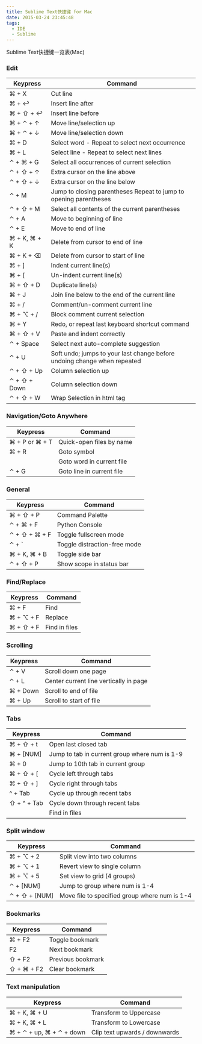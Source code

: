 ```yaml
---
title: Sublime Text快捷键 for Mac
date: 2015-03-24 23:45:48
tags:
  - IDE
  - Sublime
---
```


Sublime Text快捷键一览表(Mac)

### Edit

|Keypress        |Command                                                                     |
|----------------|----------------------------------------------------------------------------|
|⌘ + X           |Cut line|
|⌘ + ↩			 |Insert line after|
|⌘ + ⇧ + ↩		 |Insert line before|
|⌘ + ⌃ + ↑		 |Move line/selection up|
|⌘ + ⌃ + ↓       |Move line/selection down|
|⌘ + D           |Select word - Repeat to select next occurrence|
|⌘ + L           |Select line - Repeat to select next lines|
|⌃ + ⌘ + G       |Select all occurrences of current selection|
|⌃ + ⇧ + ↑       |Extra cursor on the line above|
|⌃ + ⇧ + ↓       |Extra cursor on the line below|
|⌃ + M           |Jump to closing parentheses Repeat to jump to opening parentheses|
|⌃ + ⇧ + M       |Select all contents of the current parentheses|
|⌃ + A           |Move to beginning of line|
|⌃ + E			 |Move to end of line|
|⌘ + K, ⌘ + K	 |Delete from cursor to end of line|
|⌘ + K + ⌫       |Delete from cursor to start of line|
|⌘ + ]           |Indent current line(s)|
|⌘ + [  		 |Un-indent current line(s)|
|⌘ + ⇧ + D       |Duplicate line(s)|
|⌘ + J           |Join line below to the end of the current line|
|⌘ + /   		 |Comment/un-comment current line|
|⌘ + ⌥ + /   	 |Block comment current selection|
|⌘ + Y           |Redo, or repeat last keyboard shortcut command|
|⌘ + ⇧ + V		 |Paste and indent correctly|
|⌃ + Space	     |Select next auto-complete suggestion
|⌃ + U           |Soft undo; jumps to your last change before undoing change when repeated|
|⌃ + ⇧ + Up      |Column selection up|
|⌃ + ⇧ + Down    |Column selection down|
|⌃ + ⇧ + W	     |Wrap Selection in html tag|



### Navigation/Goto Anywhere

|Keypress|	Command|
|----|---|
|⌘ + P or ⌘ + T|	Quick-open files by name|
|⌘ + R|	Goto symbol|
| 	|Goto word in current file|
|⌃ + G|	Goto line in current file|


### General

|Keypress|	Command|
|----|---|
|⌘ + ⇧ + P|	Command Palette|
|⌃ + ⌘ + F|	Python Console|
|⌃ + ⇧ + ⌘ + F|	Toggle fullscreen mode|
|⌃ + `|	Toggle distraction-free mode|
|⌘ + K, ⌘ + B|	Toggle side bar|
|⌃ + ⇧ + P|	Show scope in status bar|


### Find/Replace

|Keypress|	Command|
|----|---|
|⌘ + F|	Find|
|⌘ + ⌥ + F|	Replace|
|⌘ + ⇧ + F|	Find in files|


### Scrolling

|Keypress|	Command|
|----|---|
|⌃ + V|	Scroll down one page|
|⌃ + L|	Center current line vertically in page|
|⌘ + Down|	Scroll to end of file|
|⌘ + Up|	Scroll to start of file|


### Tabs
|Keypress|	Command|
|----|---|
|⌘ + ⇧ + t|	Open last closed tab|
|⌘ + [NUM]|	Jump to tab in current group where num is 1-9|
|⌘ + 0|	Jump to 10th tab in current group|
|⌘ + ⇧ + [|	Cycle left through tabs|
|⌘ + ⇧ + ]|	Cycle right through tabs|
|^ + Tab|	Cycle up through recent tabs|
|⇧ + ^ + Tab|	Cycle down through recent tabs|
|	|Find in files|


### Split window

|Keypress|	Command|
|----|---|
|⌘ + ⌥ + 2|	Split view into two columns|
|⌘ + ⌥ + 1|	Revert view to single column|
|⌘ + ⌥ + 5|	Set view to grid (4 groups)|
|⌃ + [NUM]|	Jump to group where num is 1-4|
|⌃ + ⇧ + [NUM]|	Move file to specified group where num is 1-4|


### Bookmarks

|Keypress|	Command|
|----|---|
|⌘ + F2|	Toggle bookmark|
|F2	|Next bookmark|
|⇧ + F2|	Previous bookmark|
|⇧ + ⌘ + F2|	Clear bookmark|


### Text manipulation

|Keypress|	Command|
|----|---|
|⌘ + K, ⌘ + U|	Transform to Uppercase|
|⌘ + K, ⌘ + L|	Transform to Lowercase|
|⌘ + ⌃ + up, ⌘ + ⌃ + down|	Clip text upwards / downwards|
